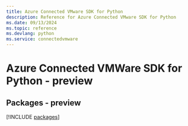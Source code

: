 ```yaml
---
title: Azure Connected VMware SDK for Python
description: Reference for Azure Connected VMware SDK for Python
ms.date: 09/13/2024
ms.topic: reference
ms.devlang: python
ms.service: connectedvmware
---
```

# Azure Connected VMWare SDK for Python - preview
## Packages - preview
[!INCLUDE [packages](connected-vmware-index.md)]